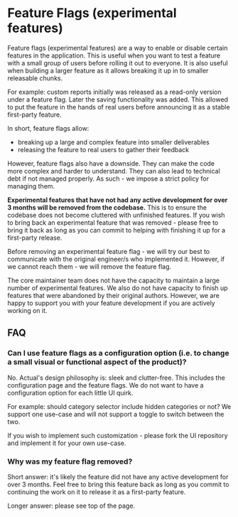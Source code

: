 # Feature Flags (experimental features)

Feature flags (experimental features) are a way to enable or disable certain features in the application. This is useful when you want to test a feature with a small group of users before rolling it out to everyone. It is also useful when building a larger feature as it allows breaking it up in to smaller releasable chunks.

For example: custom reports initially was released as a read-only version under a feature flag. Later the saving functionality was added. This allowed to put the feature in the hands of real users before announcing it as a stable first-party feature.

In short, feature flags allow:

- breaking up a large and complex feature into smaller deliverables
- releasing the feature to real users to gather their feedback

However, feature flags also have a downside. They can make the code more complex and harder to understand. They can also lead to technical debt if not managed properly. As such - we impose a strict policy for managing them.

**Experimental features that have not had any active development for over 3 months will be removed from the codebase.** This is to ensure the codebase does not become cluttered with unfinished features. If you wish to bring back an experimental feature that was removed - please free to bring it back as long as you can commit to helping with finishing it up for a first-party release.

Before removing an experimental feature flag - we will try our best to communicate with the original engineer/s who implemented it. However, if we cannot reach them - we will remove the feature flag.

The core maintainer team does not have the capacity to maintain a large number of experimental features. We also do not have capacity to finish up features that were abandoned by their original authors. However, we are happy to support you with your feature development if you are actively working on it.

## FAQ

### Can I use feature flags as a configuration option (i.e. to change a small visual or functional aspect of the product)?

No. Actual's design philosophy is: sleek and clutter-free. This includes the configuration page and the feature flags. We do not want to have a configuration option for each little UI quirk.

For example: should category selector include hidden categories or not? We support one use-case and will not support a toggle to switch between the two.

If you wish to implement such customization - please fork the UI repository and implement it for your own use-case.

### Why was my feature flag removed?

Short answer: it's likely the feature did not have any active development for over 3 months. Feel free to bring this feature back as long as you commit to continuing the work on it to release it as a first-party feature.

Longer answer: please see top of the page.
